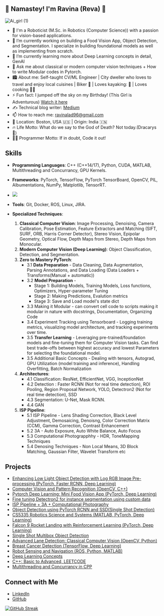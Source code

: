 ## 🙏 Namastey! I'm Ravina (Reva) 👋

<!--
**ravina01/ravina01** is a ✨ _special_ ✨ repository because its `README.md` (this file) appears on your GitHub profile.
-->

![Ai_girl (1)](https://github.com/user-attachments/assets/1f29f4a5-2c80-46b6-a882-981c29df2bb0)

- 👧 I'm a Roboticist (M.Sc. in Robotics (Computer Science)) with a passion for vision-based applications.
- 🔭 I’m currently working on building a Food Vision App, Object Detection, and Segmentation. I specialize in building foundational models as well as implementing from scratch.
- 🌱 I’m currently learning more about Deep Learning concepts in detail, GenAI
- 💬 Ask me about classical or modern computer vision techniques + How to write Modular codes in Pytorch.
- 🏙️ About me: Self-taught CV/ML Engineer | City dweller who loves to travel and enjoy local cuisines | Biker 🚴 | Loves kayaking: 🛶 | Loves cooking 👩‍🍳
- ⚡ Fun fact: I jumped off the sky on my Birthday! (This Girl is Adventurous) [Watch it here](https://youtu.be/0fE-8fkhm9Y?si=0sktlQhNJBjcdOhK)
- ✍️ Technical blog writer: [Medium](https://medium.com/@ravina.lad01)
- 📫 How to reach me: [ravinalad96@gmail.com](mailto:ravinalad96@gmail.com)
- 📍 Location: Boston, USA 🇺🇸 | Origin: India 🇮🇳
- 🔥 Life Motto: What do we say to the God of Death? Not today.(Dracarys🐉)
- 👩‍💻 Programmer Motto: If in doubt, Code it out!

## Skills
- **Programming Languages**: C++ (C++14/17), Python, CUDA, MATLAB, Multithreading and Concurrancy, GPU Kernels.
- **Frameworks**: PyTorch, TensorFlow, PyTorch TensorBoard,  OpenCV, PIL, Albumentations, NumPy, Matplotlib, TensorRT.
- <img src="https://cdn.jsdelivr.net/gh/devicons/devicon@latest/icons/pytorch/pytorch-original-wordmark.svg" />

- **Tools**: Git, Docker, ROS, Linux, JIRA.
- **Specialized Techniques**:
  1. **Classical Computer Vision**: Image Processing, Denoising, Camera Calibration, Pose Estimation, Feature Extractors and Matching (SIFT, SURF, ORB, Harris Corner Detector), Stereo Vision, Epipolar Geometry, Optical Flow, Depth Maps from Stereo, Depth Maps from Monocular.
  2. **Modern Computer Vision (Deep Learning)**: Object Classification, Detection, and Segmentation.
  3. **Zero to Mastery PyTorch**:
     - 3.1 **Data Preparation** - Data Cleaning, Data Augmentation, Parsing Annotations, and Data Loading (Data Loaders + Transforms(Manual + automatic))
     - 3.2 **Model Preparation** -
         - Stage 1: Building Models, Training Models, Loss functions, Optimizers, Hyper-parameter Tuning
         - Stage 2: Making Predictions, Evalution metrics
         - Stage 3: Save and Load model's state dict
     - 3.3  Making it Modular - can convert cell code to scripts making it modular in nature with docstrings, Documentation, Organizing Code
     - 3.4  Experiment Tracking using Tensorboard - Logging training metrics, visualizing model architecture, and tracking experiments over time.
     - 3.5 **Transfer Learning** - Leveraging pre-trained/foundation models and fine-tuning them for Computer Vision tasks. Can find best trade-offs between highest accuracy and lowest Parameters for selecting the foundational model.
     - 3.5 Additional Basic Concepts - Dealing with tensors, Autograd, GPU Utilization (model training and inference), Handling Overfitting, Batch Normalization
  5. **Architectures**:
     - 4.1 Classification: ResNet, EfficientNet, VGG, InceptionNet
     - 4.2 Detection : Faster RCNN (Not for real time detection), ROI Pooling, Region Proposal Network, YOLO, Detectron2 (Not for real time detection), SSD
     - 4.3 Segmentation: U-Net, Mask RCNN.
     - 4.4 GAN
  6. **ISP Pipeline**:
      - 5.1 ISP Pipeline - Lens Shading Correction, Black Level Adjustment, Demosaicing, Denoisng, Color Correction Matrix (CCM), Gamma Correction, Contrast Enhancement
      - 5.2 3A - Auto Exposure, Auto White Balance, Auto Focus
      - 5.3 Computational Photograpphhy - HDR, ToneMapping Techniques
      - 5.4 Denosing Techniques - Non Local Means, 3D Block Matching, Gaussian Filter, Wavelet Transform etc


## Projects
- [Enhancing Low Light Object Detection with Log RGB Image Pre-processing (PyTorch, Faster RCNN, Deep Learning)](https://github.com/ravina01/Enhancing-Low-Light-Object-Detection-with-Log-RGB-Image-Pre-processing)
- [Computer Vision and Pattern Recognition (OpenCV, C++)](https://github.com/ravina01/Computer-Vision-and-Pattern-Recognition)
- [Pytorch Deep Learning: Mini Food Vision App (PyTorch, Deep Learning)](https://github.com/ravina01/Pytorch_Deep_Learning)
- [Fine tuning Detectron2 for instance segmentation using custom data](https://github.com/ravina01/Fine-tuning-Detectron2-for-instance-segmentation-using-custom-data)
- [ISP Pipeline + 3A + Computational Photography](https://github.com/ravina01/ISP-Pipeline-Computational-Photography)
- [Object Detection using PyTorch RCNN and SSD(Single Shot Detection)](https://github.com/ravina01/Object-Detection-using-PyTorch/tree/main)
- [CS5335 Robotics Science and Systems (MATLAB, PyTorch, Deep Learning)](https://github.com/ravina01/CS5335-Robotics-Science-and-Systems)
- [Falcon 9 Rocket Landing with Reinforcement Learning (PyTorch, Deep Learning)](https://github.com/ravina01/SpaceX-Falcon9-rocket-landing-using-Reinforcement-Learning)
- [Single Shot Multibox Object Detection](https://github.com/ravina01/Single-Shot-Detection-SSD-Object-Detection)
- [Advanced Lane Detection: Classical Computer Vision (OpenCV, Python)](https://github.com/ravina01/LaneDetection)
- [Breast Cancer Detection (TensorFlow, Deep Learning)](https://github.com/ravina01/Breast-Cancer-Detection)
- [Robot Sensing and Navigation (ROS, Python, MATLAB)](https://github.com/ravina01/Robot-Sensing-and-Navigation)
- [Deep Learning Concepts](https://github.com/ravina01/Deep-Learning-Concepts)
- [C++: Basic to Advanced, LEETCODE](https://github.com/ravina01/CPP)
- [Multithreading and Concurrancy in CPP](https://github.com/ravina01/Multithreading-Concurrancy-in-CPP)

## Connect with Me
- [LinkedIn](https://www.linkedin.com/in/ravina-lad01/)
- [GitHub](https://github.com/ravina01)

[![GitHub Streak](https://streak-stats.demolab.com?user=ravina01&theme=dark&hide_border=true&mode=weekly)](https://git.io/streak-stats)
